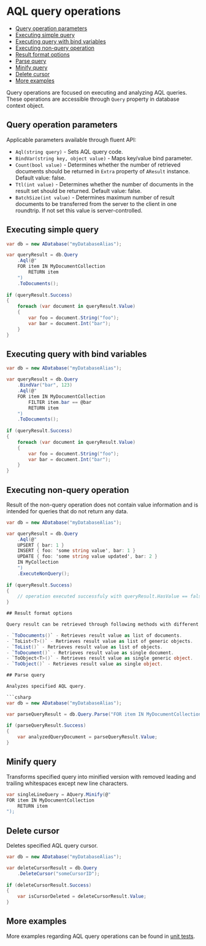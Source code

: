 # AQL query operations

- [Query operation parameters](#query-operation-parameters)
- [Executing simple query](#executing-simple-query)
- [Executing query with bind variables](#executing-query-with-bind-variables)
- [Executing non-query operation](#executing-non-query-operation)
- [Result format options](#result-format-options)
- [Parse query](#parse-query)
- [Minify query](#minify-query)
- [Delete cursor](#delete-cursor)
- [More examples](#more-examples)

Query operations are focused on executing and analyzing AQL queries. These operations are accessible through `Query` property in database context object.

## Query operation parameters

Applicable parameters available through fluent API:

- `Aql(string query)` - Sets AQL query code.
- `BindVar(string key, object value)` - Maps key/value bind parameter.
- `Count(bool value)` - Determines whether the number of retrieved documents should be returned in `Extra` property of `AResult` instance. Default value: false.
- `Ttl(int value)` - Determines whether the number of documents in the result set should be returned. Default value: false.
- `BatchSize(int value)` - Determines maximum number of result documents to be transferred from the server to the client in one roundtrip. If not set this value is server-controlled.

## Executing simple query

```csharp
var db = new ADatabase("myDatabaseAlias");

var queryResult = db.Query
    .Aql(@"
    FOR item IN MyDocumentCollection 
        RETURN item
    ")
    .ToDocuments();
    
if (queryResult.Success)
{
    foreach (var document in queryResult.Value)
    {
        var foo = document.String("foo");
        var bar = document.Int("bar");
    }
}
```

## Executing query with bind variables

```csharp
var db = new ADatabase("myDatabaseAlias");

var queryResult = db.Query
    .BindVar("bar", 123)
    .Aql(@"
    FOR item IN MyDocumentCollection 
        FILTER item.bar == @bar
        RETURN item
    ")
    .ToDocuments();
    
if (queryResult.Success)
{
    foreach (var document in queryResult.Value)
    {
        var foo = document.String("foo");
        var bar = document.Int("bar");
    }
}
```

## Executing non-query operation

Result of the non-query operation does not contain value information and is intended for queries that do not return any data.

```csharp
var db = new ADatabase("myDatabaseAlias");

var queryResult = db.Query
    .Aql(@"
    UPSERT { bar: 1 }
    INSERT { foo: 'some string value', bar: 1 }
    UPDATE { foo: 'some string value updated', bar: 2 }
    IN MyCollection
    ")
    .ExecuteNonQuery();
    
if (queryResult.Success)
{
    // operation executed successfuly with queryResult.HasValue == false and queryResult.Value == null
}

## Result format options

Query result can be retrieved through following methods with different value type:

- `ToDocuments()` - Retrieves result value as list of documents.
- `ToList<T>()` - Retrieves result value as list of generic objects.
- `ToList()` - Retrieves result value as list of objects.
- `ToDocument()` - Retrieves result value as single document.
- `ToObject<T>()` - Retrieves result value as single generic object.
- `ToObject()` - Retrieves result value as single object.

## Parse query

Analyzes specified AQL query.

```csharp
var db = new ADatabase("myDatabaseAlias");

var parseQueryResult = db.Query.Parse("FOR item IN MyDocumentCollection RETURN item");
    
if (parseQueryResult.Success)
{
    var analyzedQueryDocument = parseQueryResult.Value;
}
```

## Minify query

Transforms specified query into minified version with removed leading and trailing whitespaces except new line characters.

```csharp
var singleLineQuery = AQuery.Minify(@"
FOR item IN MyDocumentCollection
    RETURN item
");
```

## Delete cursor

Deletes specified AQL query cursor.

```csharp
var db = new ADatabase("myDatabaseAlias");

var deleteCursorResult = db.Query
    .DeleteCursor("someCursorID");
    
if (deleteCursorResult.Success)
{
    var isCursorDeleted = deleteCursorResult.Value;
}
```

## More examples

More examples regarding AQL query operations can be found in [unit tests](../src/Arango/Arango.Tests/QueryOperations/QueryOperationsTests.cs).